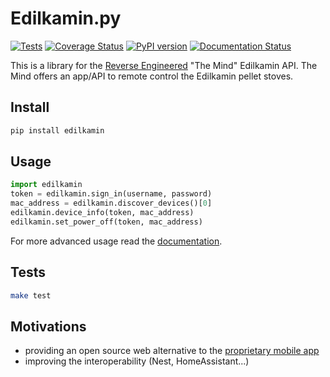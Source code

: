 # Edilkamin.py

[![Tests](https://github.com/AndreMiras/edilkamin.py/workflows/Tests/badge.svg)](https://github.com/AndreMiras/edilkamin.py/actions/workflows/tests.yml)
[![Coverage Status](https://coveralls.io/repos/github/AndreMiras/edilkamin.py/badge.svg?branch=main)](https://coveralls.io/github/AndreMiras/edilkamin.py?branch=main)
[![PyPI version](https://badge.fury.io/py/edilkamin.svg)](https://badge.fury.io/py/edilkamin)
[![Documentation Status](https://readthedocs.org/projects/edilkamin/badge/?version=latest)](https://edilkamin.readthedocs.io/en/latest/?badge=latest)

This is a library for the [Reverse Engineered](https://medium.com/@andre.miras/edilkamin-stove-reverse-engineering-54c8f7af6b54) "The Mind" Edilkamin API.
The Mind offers an app/API to remote control the Edilkamin pellet stoves.

## Install

```sh
pip install edilkamin
```

## Usage

```python
import edilkamin
token = edilkamin.sign_in(username, password)
mac_address = edilkamin.discover_devices()[0]
edilkamin.device_info(token, mac_address)
edilkamin.set_power_off(token, mac_address)
```
For more advanced usage read the [documentation](https://edilkamin.readthedocs.io/en/latest/).

## Tests

```sh
make test
```

## Motivations

- providing an open source web alternative
  to the [proprietary mobile app](https://play.google.com/store/apps/details?id=com.edilkamin.stufe)
- improving the interoperability (Nest, HomeAssistant...)

